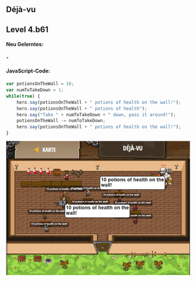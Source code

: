 ## **Déjà-vu**
## Level 4.b61

#### Neu Gelerntes:
<b>-</b>

[comment]: <> (Was wurde gelernt und wie funktioniert die Technik?)

#### JavaScript-Code:
```js
var potionsOnTheWall = 10;
var numToTakeDown = 1;
while(true) {
    hero.say(potionsOnTheWall + " potions of health on the wall!");
    hero.say(potionsOnTheWall + " potions of health");
    hero.say("Take " + numToTakeDown + " down, pass it around!");
    potionsOnTheWall -= numToTakeDown;
    hero.say(potionsOnTheWall + " potions of health on the wall!");
}
```
![image](lvl4_b61.png)